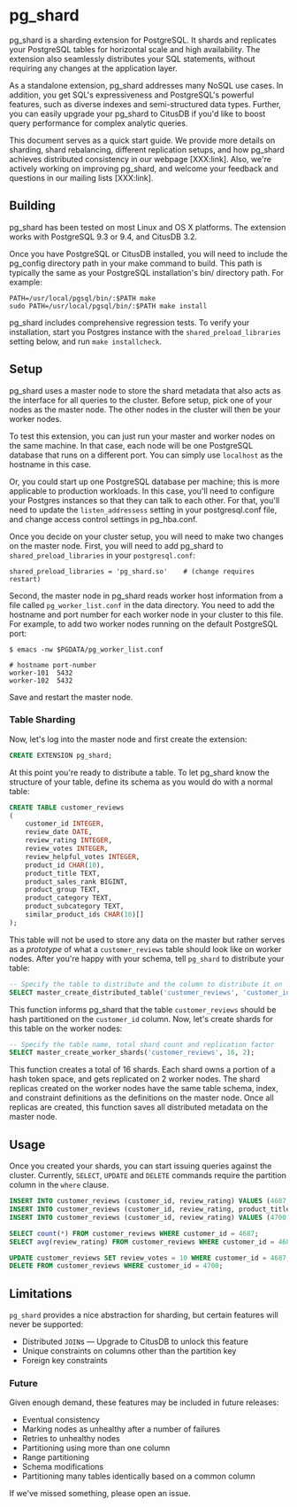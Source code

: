 # pg_shard

pg\_shard is a sharding extension for PostgreSQL. It shards and replicates your PostgreSQL tables for horizontal scale and high availability. The extension also seamlessly distributes your SQL statements, without requiring any changes at the application layer.

As a standalone extension, pg\_shard addresses many NoSQL use cases. In addition, you get SQL's expressiveness and PostgreSQL's powerful features, such as diverse indexes and semi-structured data types. Further, you can easily upgrade your pg\_shard to CitusDB if you'd like to boost query performance for complex analytic queries.

This document serves as a quick start guide. We provide more details on sharding, shard rebalancing, different replication setups, and how pg\_shard achieves distributed consistency in our webpage [XXX:link]. Also, we're actively working on improving pg\_shard, and welcome your feedback and questions in our mailing lists [XXX:link].

## Building

pg\_shard has been tested on most Linux and OS X platforms. The extension works with PostgreSQL 9.3 or 9.4, and CitusDB 3.2.

Once you have PostgreSQL or CitusDB installed, you will need to include the pg\_config directory path in your make command to build. This path is typically the same as your PostgreSQL installation's bin/ directory path. For example:

```
PATH=/usr/local/pgsql/bin/:$PATH make
sudo PATH=/usr/local/pgsql/bin/:$PATH make install
```

pg\_shard includes comprehensive regression tests. To verify your installation, start you Postgres instance with the `shared_preload_libraries` setting below, and run `make installcheck`.

## Setup

pg\_shard uses a master node to store the shard metadata that also acts as the interface for all queries to the cluster. Before setup, pick one of your nodes as the master node. The other nodes in the cluster will then be your worker nodes.

To test this extension, you can just run your master and worker nodes on the same machine. In that case, each node will be one PostgreSQL database that runs on a different port. You can simply use ```localhost``` as the hostname in this case.

Or, you could start up one PostgreSQL database per machine; this is more applicable to production workloads. In this case, you'll need to configure your Postgres instances so that they can talk to each other. For that, you'll need to update the ```listen_addressess``` setting in your postgresql.conf file, and change access control settings in pg_hba.conf.

Once you decide on your cluster setup, you will need to make two changes on the master node. First, you will need to add pg\_shard to `shared_preload_libraries` in your `postgresql.conf`:

    shared_preload_libraries = 'pg_shard.so'    # (change requires restart)

Second, the master node in pg\_shard reads worker host information from a file called `pg_worker_list.conf` in the data directory. You need to add the hostname and port number for each worker node in your cluster to this file. For example, to add two worker nodes running on the default PostgreSQL port:

    $ emacs -nw $PGDATA/pg_worker_list.conf

    # hostname port-number
    worker-101  5432
    worker-102  5432

Save and restart the master node.

### Table Sharding

Now, let's log into the master node and first create the extension:

```sql
CREATE EXTENSION pg_shard;
```

At this point you're ready to distribute a table. To let pg\_shard know the structure of your table, define its schema as you would do with a normal table:

```sql
CREATE TABLE customer_reviews
(
    customer_id INTEGER,
    review_date DATE,
    review_rating INTEGER,
    review_votes INTEGER,
    review_helpful_votes INTEGER,
    product_id CHAR(10),
    product_title TEXT,
    product_sales_rank BIGINT,
    product_group TEXT,
    product_category TEXT,
    product_subcategory TEXT,
    similar_product_ids CHAR(10)[]
);
```

This table will not be used to store any data on the master but rather serves as a _prototype_ of what a `customer_reviews` table should look like on worker nodes. After you're happy with your schema, tell `pg_shard` to distribute your table:

```sql
-- Specify the table to distribute and the column to distribute it on 
SELECT master_create_distributed_table('customer_reviews', 'customer_id');
```

This function informs pg\_shard that the table `customer_reviews` should be hash partitioned on the `customer_id` column. Now, let's create shards for this table on the worker nodes:

```sql
-- Specify the table name, total shard count and replication factor
SELECT master_create_worker_shards('customer_reviews', 16, 2);
```

This function creates a total of 16 shards. Each shard owns a portion of a hash token space, and gets replicated on 2 worker nodes. The shard replicas created on the worker nodes have the same table schema, index, and constraint definitions as the definitions on the master node. Once all replicas are created, this function saves all distributed metadata on the master node.

## Usage

Once you created your shards, you can start issuing queries against the cluster. Currently, `SELECT`, `UPDATE` and
`DELETE` commands require the partition column in the `where` clause.

```sql
INSERT INTO customer_reviews (customer_id, review_rating) VALUES (4687, 5);
INSERT INTO customer_reviews (customer_id, review_rating, product_title) VALUES (4687, 5, 'Harry Potter');
INSERT INTO customer_reviews (customer_id, review_rating) VALUES (4700, 10);
```

```sql
SELECT count(*) FROM customer_reviews WHERE customer_id = 4687;
SELECT avg(review_rating) FROM customer_reviews WHERE customer_id = 4687;
```

```sql
UPDATE customer_reviews SET review_votes = 10 WHERE customer_id = 4687;
DELETE FROM customer_reviews WHERE customer_id = 4700;
```

## Limitations

`pg_shard` provides a nice abstraction for sharding, but certain features will never be supported:

  * Distributed `JOIN`s — Upgrade to CitusDB to unlock this feature
  * Unique constraints on columns other than the partition key
  * Foreign key constraints

### Future

Given enough demand, these features may be included in future releases:

  * Eventual consistency
  * Marking nodes as unhealthy after a number of failures
  * Retries to unhealthy nodes
  * Partitioning using more than one column
  * Range partitioning
  * Schema modifications
  * Partitioning many tables identically based on a common column

If we've missed something, please open an issue.
